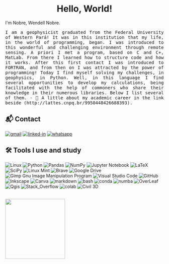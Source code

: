 <h1 align="center">  Hello, World! 
</h1> I'm Nobre, Wendell Nobre.</h1>
</h1>
<p align="justify">
  <samp> I am a geophysicist graduated from the Federal University of Western Pará! It was in this institution that my life, in the world of programming, began. I was introduced to this wonderful and challenging environment through remote sensing. A priori I met a program, based on C and C+, MatLab. From there I learned how to structure code and how it works. After this first contact I was introduced to FORTRAN, and from then on I was attracted by the power of programming! Today I find myself solving my challenges, in geophysics, in Python. Well, in this language I find several opportunities to develop my calculations, being facilitated with the help of commoners who share their knowledge in their numerous libraries. Below I list several of them.
- 📄 A little about my academic career in the link beside (http://lattes.cnpq.br/9950448426688393).
   
</p>
  </samp>
  
 ## 📬 Contact

[![gmail](https://img.shields.io/badge/Gmail-D14836?style=for-the-badge&logo=Gmail&logoColor=white)](mailto:wendellmoura123@gmail.com)
[![linked-in](https://img.shields.io/badge/Linkedin-0077B5?style=for-the-badge&logo=LinkedIn&logoColor=white)](https://www.linkedin.com/in/wendell7)
[![whatsapp](https://img.shields.io/badge/Whatsapp-6cd136?style=for-the-badge&logo=Whatsapp&logoColor=white)](https://wa.me/qr/PQRAHV7KH6S4I1)

## 🛠 Tools I use and study
![Linux](https://img.shields.io/badge/Linux-FCC624?style=for-the-badge&logo=linux&logoColor=black)
![Python](https://img.shields.io/badge/python-3670A0?style=for-the-badge&logo=python&logoColor=ffdd54)
![Pandas](https://img.shields.io/badge/pandas-%23150458.svg?style=for-the-badge&logo=pandas&logoColor=white)
![NumPy](https://img.shields.io/badge/numpy-%23013243.svg?style=for-the-badge&logo=numpy&logoColor=white)
![Jupyter Notebook](https://img.shields.io/badge/jupyter-%23FA0F00.svg?style=for-the-badge&logo=jupyter&logoColor=white)
![LaTeX](https://img.shields.io/badge/latex-%23008080.svg?style=for-the-badge&logo=latex&logoColor=white)
![SciPy](https://img.shields.io/badge/SciPy-%230C55A5.svg?style=for-the-badge&logo=scipy&logoColor=%white)
![Linux Mint](https://img.shields.io/badge/Linux%20Mint-87CF3E?style=for-the-badge&logo=Linux%20Mint&logoColor=white)
![Brave](https://img.shields.io/badge/Brave-FB542B?style=for-the-badge&logo=Brave&logoColor=white)
![Google Drive](https://img.shields.io/badge/Google%20Drive-4285F4?style=for-the-badge&logo=googledrive&logoColor=white)
![Gimp Gnu Image Manipulation Program](https://img.shields.io/badge/Gimp-657D8B?style=for-the-badge&logo=gimp&logoColor=FFFFFF)
![Visual Studio Code](https://img.shields.io/badge/Visual%20Studio%20Code-0078d7.svg?style=for-the-badge&logo=visual-studio-code&logoColor=white)
![GitHub](https://img.shields.io/badge/github-%23121011.svg?style=for-the-badge&logo=github&logoColor=white)
![Inkscape](https://img.shields.io/badge/Inkscape-e0e0e0?style=for-the-badge&logo=inkscape&logoColor=080A13)
![Canva](https://img.shields.io/badge/Canva-%2300C4CC.svg?style=for-the-badge&logo=Canva&logoColor=white)
![markdown](https://img.shields.io/badge/-Markdown-000000?style=for-the-badge&logo=markdown&logoColor=white)
![bash](https://img.shields.io/badge/-Bash-000000?style=for-the-badge&logo=gnu-bash&logoColor=white)
![conda](https://img.shields.io/badge/conda-342B029.svg?&style=for-the-badge&logo=anaconda&logoColor=white)
![numba](https://img.shields.io/badge/Numba-00A3E0?style=for-the-badge&logo=Numba&logoColor=white)
![OverLeaf](https://img.shields.io/badge/Overleaf-47A141?style=for-the-badge&logo=Overleaf&logoColor=white)
![Qgis](https://img.shields.io/badge/qgis-3.24_Tisler-93b023?&style=for-the-badge&logo=qgis&logoColor=white)
![Stack_Overflow](https://img.shields.io/badge/Stack_Overflow-FE7A16?style=for-the-badge&logo=stack-overflow&logoColor=white)
![colab](https://img.shields.io/badge/Colab-F9AB00?style=for-the-badge&logo=googlecolab&color=525252)
![Civil 3D](https://img.shields.io/badge/Civil%203D-F9AB00?style=for-the-badge&logo=autodesk&color=3b586b)

<br>
<img height="190em" src="https://github-readme-stats.vercel.app/api/top-langs/?username=wendell8&layout=compact&langs_count=4&theme=github_dark&show_icons=true"/>
